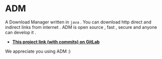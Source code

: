 # ADM

A Download Manager written in `java` . 
You can download http direct and indirect links from internet . ADM is open source , fast , secure and anyone can develop it . 






- **[This project link (with commits) on GitLab ](https://gitlab.com/AryaBartar/ADM.git)**

We appreciate you using ADM :)
